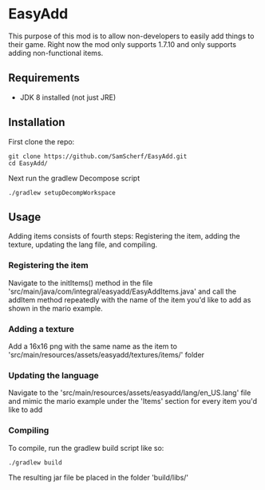 # EasyAdd

This purpose of this mod is to allow non-developers to easily add things to their game. Right now the mod only supports 1.7.10 and only supports adding non-functional items.

## Requirements

- JDK 8 installed (not just JRE)

## Installation

First clone the repo:

```
git clone https://github.com/SamScherf/EasyAdd.git
cd EasyAdd/
```

Next run the gradlew Decompose script

```
./gradlew setupDecompWorkspace
```

## Usage

Adding items consists of fourth steps: Registering the item, adding the texture, updating the lang file, and compiling.

### Registering the item

Navigate to the initItems() method in the file 'src/main/java/com/integral/easyadd/EasyAddItems.java' and call the addItem method repeatedly with the name of the item you'd like to add as shown in the mario example.

### Adding a texture

Add a 16x16 png with the same name as the item to 'src/main/resources/assets/easyadd/textures/items/' folder

### Updating the language

Navigate to the 'src/main/resources/assets/easyadd/lang/en_US.lang' file and mimic the mario example under the 'Items' section for every item you'd like to add

### Compiling

To compile, run the gradlew build script like so:

```
./gradlew build
```

The resulting jar file be placed in the folder 'build/libs/'
